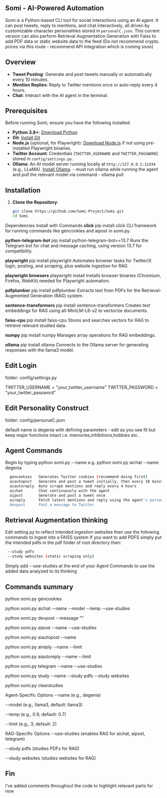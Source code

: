 ## Somi - AI-Powered Automation

Somi is a Python-based CLI tool for social interactions using an AI agent. It can post tweets, reply to mentions, and chat interactively, all driven by customizable character personalities stored in `personalC.json`.
This current version can also perform Retrieval Augmentation Generation with Faiss to add PDF data or static website data to the feed (Do not recommend crypto. prices via this route - recommend API integration which is coming soon)

## Overview
- **Tweet Posting**: Generate and post tweets manually or automatically every 10 minutes.
- **Mention Replies**: Reply to Twitter mentions once or auto-reply every 4 hours.
- **Chat**: Interact with the AI agent in the terminal.

## Prerequisites
Before running Somi, ensure you have the following installed:
- **Python 3.8+**: [Download Python](https://www.python.org/downloads/)
- **Git**: [Install Git](https://git-scm.com/downloads)
- **Node.js** (optional, for Playwright): [Download Node.js](https://nodejs.org/) if not using pre-installed Playwright binaries.
- **Twitter Account**: Credentials (`TWITTER_USERNAME` and `TWITTER_PASSWORD`) stored in `config/settings.py`.
- **Ollama**: An AI model server running locally at `http://127.0.0.1:11434` (e.g., LLaMA). [Install Ollama](https://ollama.ai/). - must run ollama while running the agent and pull the relevant model via command - ollama pull <model name>

## Installation
1. **Clone the Repository**:
   ```bash
   git clone https://github.com/Somi-Project/Somi.git
   cd Somi

Dependencies Install with Commands
**click**
pip install click
CLI framework for running commands like gencookies and aipost in somi.py.

**python-telegram-bot**
pip install python-telegram-bot==13.7
Runs the Telegram bot for chat and message caching, using version 13.7 for compatibility.

**playwright**
pip install playwright
Automates browser tasks for Twitter/X login, posting, and scraping, plus website ingestion for RAG.

**playwright browsers**
playwright install
Installs browser binaries (Chromium, Firefox, WebKit) needed for Playwright automation.

**pdfplumber**
pip install pdfplumber
Extracts text from PDFs for the Retrieval-Augmented Generation (RAG) system.

**sentence-transformers**
pip install sentence-transformers
Creates text embeddings for RAG using all-MiniLM-L6-v2 to vectorize documents.

**faiss-cpu**
pip install faiss-cpu
Stores and searches vectors for RAG to retrieve relevant studied data.

**numpy**
pip install numpy
Manages array operations for RAG embeddings.

**ollama**
pip install ollama
Connects to the Ollama server for generating responses with the llama3 model.


## Edit Login
folder: config/settings.py

TWITTER_USERNAME = "your_twitter_username"
TWITTER_PASSWORD = "your_twitter_password"

## Edit Personality Construct
folder: config/personalC.json

default name is degenia with defining parameters - edit as you see fit but keep major functions intact i.e. memories,inhibitions,hobbies etc. 

## Agent Commands 
Begin by typing python somi.py <command> --name <agent name>
e.g. python somi.py aichat --name degenia 
```bash
  gencookies   Generates Twitter cookies (recommend doing first)
  aiautopost   Generate and post a tweet initially, then every 10 minutes...(Can edit this in the code - 10 minutes has been for testing - edit in somi.py delay minutes = 10)
  aiautoreply  Auto scrape mentions and reply every 4 hours
  aichat       Chat continuously with the agent
  aipost       Generate and post a tweet once
  aireply      Fetch latest mentions and reply using the agent's personality
  devpost      Post a message to Twitter
```

## Retrieval Augmentation thinking 
Edit setting.py to reflect intended ingestion websites then use the following commands to ingest into a FAISS system
If you want to add PDFS simply put the intended pdfs in the pdf folder of root directory then:
```bash
 --study pdfs
 --study websites (static scraping only)
 ```
 Simply add --use-studies at the end of your Agent Commands to use the added data analyzed to its thinking

## Commands summary
python somi.py gencookies

python somi.py aichat --name <agent> --model <model> --temp <temp> --use-studies

python somi.py devpost --message "<message>"

python somi.py aipost --name <agent> --use-studies

python somi.py aiautopost --name <agent>

python somi.py aireply --name <agent> --limit <limit>

python somi.py aiautoreply --name <agent> --limit <limit>

python somi.py telegram --name <agent> --use-studies

python somi.py study --name <agent> --study pdfs --study websites

python somi.py clearstudies

Agent-Specific Options
--name <agent> (e.g., degenia)

--model <model> (e.g., llama3, default: llama3)

--temp <temp> (e.g., 0.9, default: 0.7)

--limit <limit> (e.g., 3, default: 2)

RAG-Specific Options
--use-studies (enables RAG for aichat, aipost, telegram)

--study pdfs (studies PDFs for RAG)

--study websites (studies websites for RAG)



## Fin
I've added comments throughout the code to highlight relevant parts for now 
